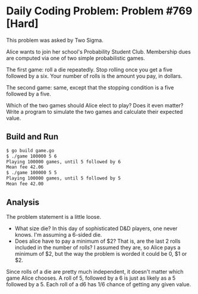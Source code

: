 # Daily Coding Problem: Problem #769 [Hard]

This problem was asked by Two Sigma.

Alice wants to join her school's Probability Student Club.
Membership dues are computed via one of two simple probabilistic games.

The first game: roll a die repeatedly.
Stop rolling once you get a five followed by a six.
Your number of rolls is the amount you pay, in dollars.

The second game: same,
except that the stopping condition is a five followed by a five.

Which of the two games should Alice elect to play?
Does it even matter?
Write a program to simulate the two games and calculate their expected value.

## Build and Run

```sh
$ go build game.go
$ ./game 100000 5 6
Playing 100000 games, until 5 followed by 6
Mean fee 42.06
$ ./game 100000 5 5
Playing 100000 games, until 5 followed by 5
Mean fee 42.00
```

## Analysis

The problem statement is a little loose.

* What size die? In this day of sophisticated D&D players, one never knows.
I'm assuming a 6-sided die.
* Does alice have to pay a minimum of $2?
That is, are the last 2 rolls included in the number of rolls?
I assumed they are, so Alice pays a minimum of $2,
but the way the problem is worded it could be 0, $1 or $2.

Since rolls of a die are pretty much independent,
it doesn't matter which game Alice chooses.
A roll of 5, followed by a 6 is just as likely as a 5 followed by a 5.
Each roll of a d6 has 1/6 chance of getting any given value.


